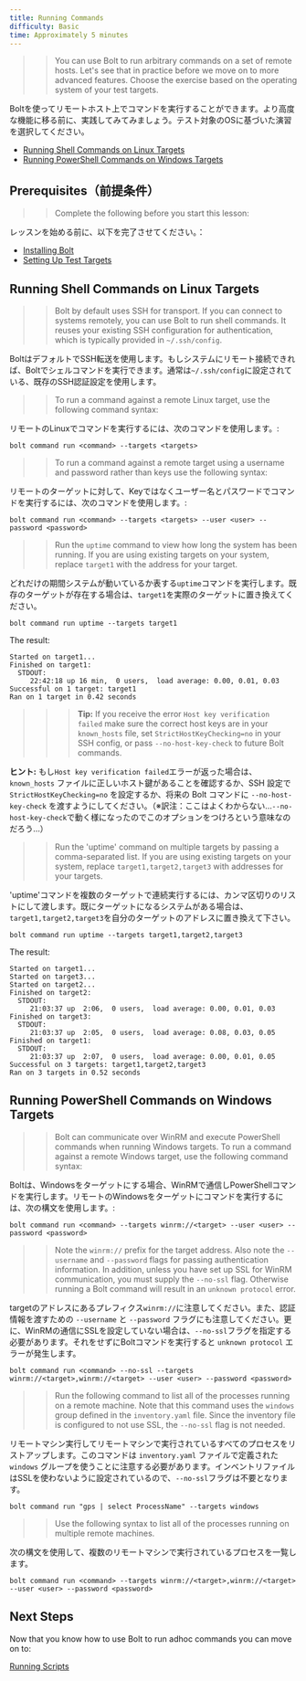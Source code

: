 ```yaml
---
title: Running Commands
difficulty: Basic
time: Approximately 5 minutes
---
```



>> You can use Bolt to run arbitrary commands on a set of remote hosts. Let's see that in practice before we move on to more advanced features. Choose the exercise based on the operating system of your test targets.

Boltを使ってリモートホスト上でコマンドを実行することができます。より高度な機能に移る前に、実践してみてみましょう。テスト対象のOSに基づいた演習を選択してください。

- [Running Shell Commands on Linux Targets](#running-shell-commands-on-linux-targets)
- [Running PowerShell Commands on Windows Targets](#running-powershell-commands-on-windows-targets)

## Prerequisites（前提条件）

>> Complete the following before you start this lesson:

レッスンを始める前に、以下を完了させてください。：

- [Installing Bolt](../01-installing-bolt)
- [Setting Up Test Targets](../02-acquiring-targets)

## Running Shell Commands on Linux Targets

>> Bolt by default uses SSH for transport. If you can connect to systems remotely, you can use Bolt to run shell commands. It reuses your existing SSH configuration for authentication, which is typically provided in `~/.ssh/config`.

BoltはデフォルトでSSH転送を使用します。もしシステムにリモート接続できれば、Boltでシェルコマンドを実行できます。通常は`~/.ssh/config`に設定されている、既存のSSH認証設定を使用します。

>> To run a command against a remote Linux target, use the following command syntax:

リモートのLinuxでコマンドを実行するには、次のコマンドを使用します。:
```shell
bolt command run <command> --targets <targets>
```


>> To run a command against a remote target using a username and password rather than keys use the following syntax:

リモートのターゲットに対して、Keyではなくユーザー名とパスワードでコマンドを実行するには、次のコマンドを使用します。:
```shell
bolt command run <command> --targets <targets> --user <user> --password <password>
```
>> Run the `uptime` command to view how long the system has been running. If you are using existing targets on your system, replace `target1` with the address for your target.

どれだけの期間システムが動いているか表する`uptime`コマンドを実行します。既存のターゲットが存在する場合は、`target1`を実際のターゲットに置き換えてください。

```shell
bolt command run uptime --targets target1
```

The result:
```
Started on target1...
Finished on target1:
  STDOUT:
     22:42:18 up 16 min,  0 users,  load average: 0.00, 0.01, 0.03
Successful on 1 target: target1
Ran on 1 target in 0.42 seconds

```

>> > **Tip:** If you receive the error `Host key verification failed` make sure the correct host keys are in your `known_hosts` file, set `StrictHostKeyChecking=no` in your SSH config, or pass `--no-host-key-check` to future Bolt commands.

**ヒント:** もし`Host key verification failed`エラーが返った場合は、`known_hosts` ファイルに正しいホスト鍵があることを確認するか、SSH 設定で `StrictHostKeyChecking=no` を設定するか、将来の Bolt コマンドに `--no-host-key-check` を渡すようにしてください。（※訳注：ここはよくわからない…`--no-host-key-check`で動く様になったのでこのオプションをつけろという意味なのだろう…）

>> Run the 'uptime' command on multiple targets by passing a comma-separated list. If you are using existing targets on your system, replace `target1,target2,target3` with addresses for your targets.

'uptime'コマンドを複数のターゲットで連続実行するには、カンマ区切りのリストにして渡します。既にターゲットになるシステムがある場合は、`target1,target2,target3`を自分のターゲットのアドレスに置き換えて下さい。

```shell
bolt command run uptime --targets target1,target2,target3
```

The result:
```
Started on target1...
Started on target3...
Started on target2...
Finished on target2:
  STDOUT:
     21:03:37 up  2:06,  0 users,  load average: 0.00, 0.01, 0.03
Finished on target3:
  STDOUT:
     21:03:37 up  2:05,  0 users,  load average: 0.08, 0.03, 0.05
Finished on target1:
  STDOUT:
     21:03:37 up  2:07,  0 users,  load average: 0.00, 0.01, 0.05
Successful on 3 targets: target1,target2,target3
Ran on 3 targets in 0.52 seconds
```

## Running PowerShell Commands on Windows Targets

>> Bolt can communicate over WinRM and execute PowerShell commands when running Windows targets. To run a command against a remote Windows target, use the following command syntax:

Boltは、Windowsをターゲットにする場合、WinRMで通信しPowerShellコマンドを実行します。リモートのWindowsをターゲットにコマンドを実行するには、次の構文を使用します。:

```shell
bolt command run <command> --targets winrm://<target> --user <user> --password <password>
```

>> Note the `winrm://` prefix for the target address. Also note the `--username` and `--password` flags for passing authentication information. In addition, unless you have set up SSL for WinRM communication, you must supply the `--no-ssl` flag. Otherwise running a Bolt command will result in an `unknown protocol` error.

targetのアドレスにあるプレフィクス`winrm://`に注意してください。また、認証情報を渡すための `--username` と `--password` フラグにも注意してください。更に、WinRMの通信にSSLを設定していない場合は、`--no-ssl`フラグを指定する必要があります。それをせずにBoltコマンドを実行すると `unknown protocol` エラーが発生します。

```shell
bolt command run <command> --no-ssl --targets winrm://<target>,winrm://<target> --user <user> --password <password>
```

>> Run the following command to list all of the processes running on a remote machine. Note that this command uses the `windows` group defined in the `inventory.yaml` file. Since the inventory file is configured to not use SSL, the `--no-ssl` flag is not needed.

リモートマシン実行してリモートマシンで実行されているすべてのプロセスをリストアップします。このコマンドは `inventory.yaml` ファイルで定義された `windows` グループを使うことに注意する必要があります。インベントリファイルはSSLを使わないように設定されているので、`--no-ssl`フラグは不要となります。

```shell
bolt command run "gps | select ProcessName" --targets windows
```

>> Use the following syntax to list all of the processes running on multiple remote machines.

次の構文を使用して、複数のリモートマシンで実行されているプロセスを一覧します。

```shell
bolt command run <command> --targets winrm://<target>,winrm://<target> --user <user> --password <password>
```

## Next Steps

Now that you know how to use Bolt to run adhoc commands you can move on to:

[Running Scripts](../04-running-scripts)
